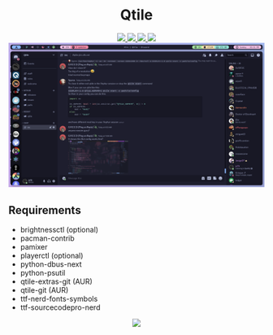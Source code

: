 <div align="center">
  <h1>Qtile</h1>
  <a href="https://github.com/qtile/qtile">
    <img src="https://img.shields.io/badge/qtile-git-informational.svg?style=for-the-badge&logo=python&color=b4befe&logoColor=cdd6f4&labelColor=1e1e2e" />
  </a>
  <a href="#Qtile">
    <img src="https://img.shields.io/github/repo-size/jx11r/qtile?style=for-the-badge&logo=gitbook&color=f2cdcd&logoColor=cdd6f4&labelColor=1e1e2e" />
  </a>
  <a href="https://github.com/jx11r/qtile/stargazers">
    <img src="https://img.shields.io/github/stars/jx11r/qtile?style=for-the-badge&logo=starship&color=94e2d5&logoColor=cdd6f4&labelColor=1e1e2e" />
  </a>
  <a href="https://discord.gg/MmrhPCrPM9">
    <img src="https://img.shields.io/discord/955163559086665728?style=for-the-badge&logo=discord&color=cba6f7&logoColor=cdd6f4&labelColor=1e1e2e" />
  </a>
</div>
<div align="center">
  <img src="https://raw.githubusercontent.com/jx11r/src/i/img/qtile.png" />
</div>

## Requirements
- brightnessctl (optional)
- pacman-contrib
- pamixer
- playerctl (optional)
- python-dbus-next
- python-psutil
- qtile-extras-git (AUR)
- qtile-git (AUR)
- ttf-nerd-fonts-symbols
- ttf-sourcecodepro-nerd

<p align="center">
  <a href="https://github.com/jx11r/qtile/blob/main/LICENSE">
    <img src="https://img.shields.io/static/v1.svg?style=for-the-badge&label=License&message=GPL-3.0&colorA=1e1e2e&colorB=b4befe"/>
  </a>
</p>
